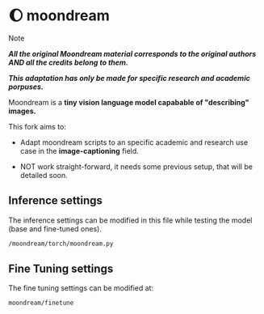 # 🌔 moondream

> [!NOTE]
> *****All the original Moondream material corresponds to the original authors AND all the credits belong to them.*****
>
> *****This adaptation has only be made for specific research and academic porpuses.*****

Moondream is a **tiny vision language model capabable of "describing" images.**

This fork aims to:

- Adapt moondream scripts to an specific academic and research use case in the **image-captioning** field.

- NOT work straight-forward, it needs some previous setup, that will be detailed soon.


## Inference settings
The inference settings can be modified in this file while testing the model (base and fine-tuned ones).
```bash
/moondream/torch/moondream.py
```

## Fine Tuning settings

The fine tuning settings can be modified at:
```bash
moondream/finetune
```